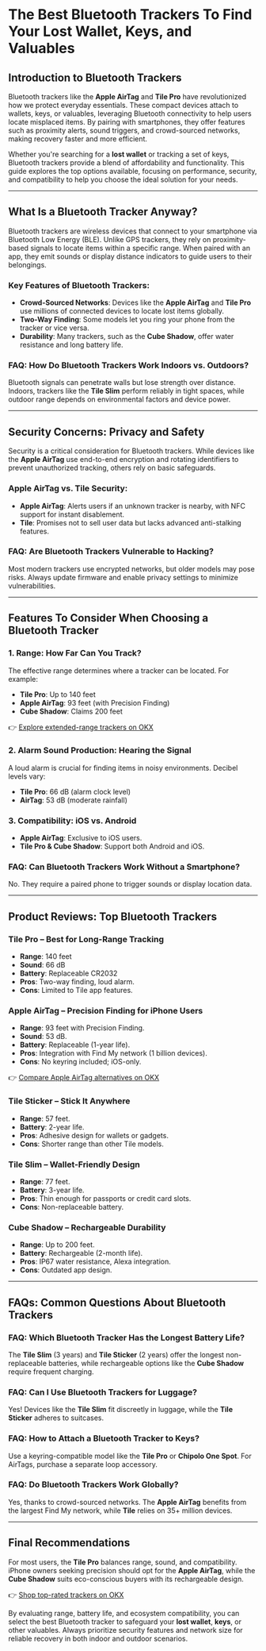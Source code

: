 # The Best Bluetooth Trackers To Find Your Lost Wallet, Keys, and Valuables  

## Introduction to Bluetooth Trackers  

Bluetooth trackers like the **Apple AirTag** and **Tile Pro** have revolutionized how we protect everyday essentials. These compact devices attach to wallets, keys, or valuables, leveraging Bluetooth connectivity to help users locate misplaced items. By pairing with smartphones, they offer features such as proximity alerts, sound triggers, and crowd-sourced networks, making recovery faster and more efficient.  

Whether you're searching for a **lost wallet** or tracking a set of keys, Bluetooth trackers provide a blend of affordability and functionality. This guide explores the top options available, focusing on performance, security, and compatibility to help you choose the ideal solution for your needs.  

---

## What Is a Bluetooth Tracker Anyway?  

Bluetooth trackers are wireless devices that connect to your smartphone via Bluetooth Low Energy (BLE). Unlike GPS trackers, they rely on proximity-based signals to locate items within a specific range. When paired with an app, they emit sounds or display distance indicators to guide users to their belongings.  

### Key Features of Bluetooth Trackers:  
- **Crowd-Sourced Networks**: Devices like the **Apple AirTag** and **Tile Pro** use millions of connected devices to locate lost items globally.  
- **Two-Way Finding**: Some models let you ring your phone from the tracker or vice versa.  
- **Durability**: Many trackers, such as the **Cube Shadow**, offer water resistance and long battery life.  

### FAQ: How Do Bluetooth Trackers Work Indoors vs. Outdoors?  
Bluetooth signals can penetrate walls but lose strength over distance. Indoors, trackers like the **Tile Slim** perform reliably in tight spaces, while outdoor range depends on environmental factors and device power.  

---

## Security Concerns: Privacy and Safety  

Security is a critical consideration for Bluetooth trackers. While devices like the **Apple AirTag** use end-to-end encryption and rotating identifiers to prevent unauthorized tracking, others rely on basic safeguards.  

### Apple AirTag vs. Tile Security:  
- **Apple AirTag**: Alerts users if an unknown tracker is nearby, with NFC support for instant disablement.  
- **Tile**: Promises not to sell user data but lacks advanced anti-stalking features.  

### FAQ: Are Bluetooth Trackers Vulnerable to Hacking?  
Most modern trackers use encrypted networks, but older models may pose risks. Always update firmware and enable privacy settings to minimize vulnerabilities.  

---

## Features To Consider When Choosing a Bluetooth Tracker  

### 1. Range: How Far Can You Track?  
The effective range determines where a tracker can be located. For example:  
- **Tile Pro**: Up to 140 feet  
- **Apple AirTag**: 93 feet (with Precision Finding)  
- **Cube Shadow**: Claims 200 feet  

👉 [Explore extended-range trackers on OKX](https://bit.ly/okx-bonus)  

### 2. Alarm Sound Production: Hearing the Signal  
A loud alarm is crucial for finding items in noisy environments. Decibel levels vary:  
- **Tile Pro**: 66 dB (alarm clock level)  
- **AirTag**: 53 dB (moderate rainfall)  

### 3. Compatibility: iOS vs. Android  
- **Apple AirTag**: Exclusive to iOS users.  
- **Tile Pro & Cube Shadow**: Support both Android and iOS.  

### FAQ: Can Bluetooth Trackers Work Without a Smartphone?  
No. They require a paired phone to trigger sounds or display location data.  

---

## Product Reviews: Top Bluetooth Trackers  

### Tile Pro – Best for Long-Range Tracking  
- **Range**: 140 feet  
- **Sound**: 66 dB  
- **Battery**: Replaceable CR2032  
- **Pros**: Two-way finding, loud alarm.  
- **Cons**: Limited to Tile app features.  

### Apple AirTag – Precision Finding for iPhone Users  
- **Range**: 93 feet with Precision Finding.  
- **Sound**: 53 dB.  
- **Battery**: Replaceable (1-year life).  
- **Pros**: Integration with Find My network (1 billion devices).  
- **Cons**: No keyring included; iOS-only.  

👉 [Compare Apple AirTag alternatives on OKX](https://bit.ly/okx-bonus)  

### Tile Sticker – Stick It Anywhere  
- **Range**: 57 feet.  
- **Battery**: 2-year life.  
- **Pros**: Adhesive design for wallets or gadgets.  
- **Cons**: Shorter range than other Tile models.  

### Tile Slim – Wallet-Friendly Design  
- **Range**: 77 feet.  
- **Battery**: 3-year life.  
- **Pros**: Thin enough for passports or credit card slots.  
- **Cons**: Non-replaceable battery.  

### Cube Shadow – Rechargeable Durability  
- **Range**: Up to 200 feet.  
- **Battery**: Rechargeable (2-month life).  
- **Pros**: IP67 water resistance, Alexa integration.  
- **Cons**: Outdated app design.  

---

## FAQs: Common Questions About Bluetooth Trackers  

### FAQ: Which Bluetooth Tracker Has the Longest Battery Life?  
The **Tile Slim** (3 years) and **Tile Sticker** (2 years) offer the longest non-replaceable batteries, while rechargeable options like the **Cube Shadow** require frequent charging.  

### FAQ: Can I Use Bluetooth Trackers for Luggage?  
Yes! Devices like the **Tile Slim** fit discreetly in luggage, while the **Tile Sticker** adheres to suitcases.  

### FAQ: How to Attach a Bluetooth Tracker to Keys?  
Use a keyring-compatible model like the **Tile Pro** or **Chipolo One Spot**. For AirTags, purchase a separate loop accessory.  

### FAQ: Do Bluetooth Trackers Work Globally?  
Yes, thanks to crowd-sourced networks. The **Apple AirTag** benefits from the largest Find My network, while **Tile** relies on 35+ million devices.  

---

## Final Recommendations  

For most users, the **Tile Pro** balances range, sound, and compatibility. iPhone owners seeking precision should opt for the **Apple AirTag**, while the **Cube Shadow** suits eco-conscious buyers with its rechargeable design.  

👉 [Shop top-rated trackers on OKX](https://bit.ly/okx-bonus)  

By evaluating range, battery life, and ecosystem compatibility, you can select the best Bluetooth tracker to safeguard your **lost wallet**, **keys**, or other valuables. Always prioritize security features and network size for reliable recovery in both indoor and outdoor scenarios.